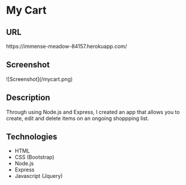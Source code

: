<h1>My Cart</h1>

<h2>URL</h2>
https://immense-meadow-84157.herokuapp.com/


<h2>Screenshot</h2>
![Screenshot](/mycart.png)

<h2>Description</h2>
Through using Node.js and Express, I created an app that allows you to create, edit and delete items on an ongoing shoppping list. 

<h2>Technologies</h2>
<ul>
<li>HTML</li>
<li>CSS (Bootstrap)</li>
<li>Node.js</li>
<li>Express</li>
<li>Javascript (Jquery)</li>
</ul>
